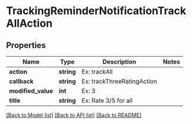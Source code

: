 # TrackingReminderNotificationTrackAllAction

## Properties
Name | Type | Description | Notes
------------ | ------------- | ------------- | -------------
**action** | **string** | Ex: trackAll | 
**callback** | **string** | Ex: trackThreeRatingAction | 
**modified_value** | **int** | Ex: 3 | 
**title** | **string** | Ex: Rate 3/5 for all | 

[[Back to Model list]](../README.md#documentation-for-models) [[Back to API list]](../README.md#documentation-for-api-endpoints) [[Back to README]](../README.md)


